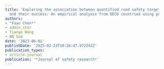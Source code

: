 ```yaml
---
title: 'Exploring the association between quantified road safety target attributes
  and their success: An empirical analysis from OECD countries using panel data'
authors:
- "Faan Chen*"
- admin_star
- Tianye Wang
- NN Sze
date: '2023-06-01'
publishDate: '2025-02-23T10:26:47.972242Z'
publication_types:
- article-journal
publication: '*Journal of safety research*'
---
```

